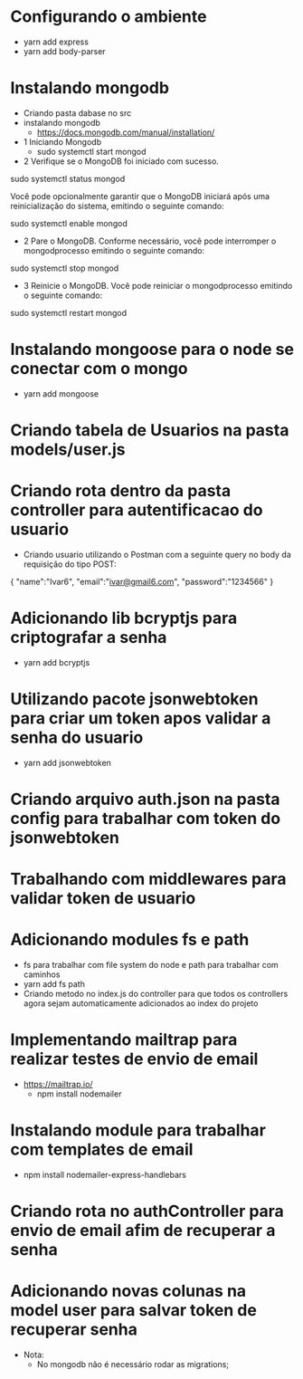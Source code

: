 # Configurando o ambiente
- yarn add express
- yarn add body-parser

# Instalando mongodb
- Criando pasta dabase no src
- instalando mongodb 
    - https://docs.mongodb.com/manual/installation/
- 1 Iniciando Mongodb 
    - sudo systemctl start mongod
- 2 Verifique se o MongoDB foi iniciado com sucesso. 

sudo systemctl status mongod

Você pode opcionalmente garantir que o MongoDB iniciará após uma reinicialização do sistema, emitindo o seguinte comando:

sudo systemctl enable mongod

- 2
Pare o MongoDB. 
Conforme necessário, você pode interromper o mongodprocesso emitindo o seguinte comando:

sudo systemctl stop mongod

- 3
Reinicie o MongoDB. 
Você pode reiniciar o mongodprocesso emitindo o seguinte comando:

sudo systemctl restart mongod

# Instalando mongoose para o node se conectar com o mongo
- yarn add mongoose

# Criando tabela de Usuarios na pasta models/user.js

# Criando rota dentro da pasta controller para autentificacao do usuario
- Criando usuario utilizando o Postman com a seguinte query no body da requisição do tipo POST:

{
    "name":"Ivar6",
    "email":"ivar@gmail6.com",
    "password":"1234566"
}

# Adicionando lib bcryptjs para criptografar a senha
- yarn add bcryptjs

# Utilizando pacote jsonwebtoken para criar um token apos validar a senha do usuario
- yarn add jsonwebtoken

# Criando arquivo auth.json na pasta config para trabalhar com token do jsonwebtoken

# Trabalhando com middlewares para validar token de usuario

# Adicionando modules fs e path 
- fs para trabalhar com file system do node e path para trabalhar com caminhos
- yarn add fs path
- Criando metodo no index.js do controller para que todos os controllers agora sejam automaticamente 
adicionados ao index do projeto

# Implementando mailtrap para realizar testes de envio de email 
- https://mailtrap.io/ 
    - npm install nodemailer

# Instalando module para trabalhar com templates de email
- npm install nodemailer-express-handlebars

# Criando rota no authController para envio de email afim de recuperar a senha

# Adicionando novas colunas na model user para salvar token de recuperar senha
- Nota: 
    - No mongodb não é necessário rodar as migrations;
